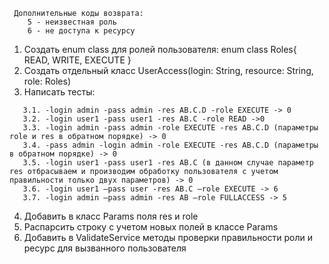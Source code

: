 ```
 Дополнительные коды возврата:
    5 - неизвестная роль
    6 - не доступа к ресурсу
```
1. Создать enum class для ролей пользователя:
enum class Roles{
READ, WRITE, EXECUTE
}
2. Создать отдельный класс UserAccess(login: String, resource: String, role: Roles)
3. Написать тесты:
 ```
    3.1. -login admin -pass admin -res AB.C.D -role EXECUTE -> 0
    3.2. -login user1 -pass user1 -res AB.C -role READ ->0
    3.3. -login admin -pass admin -role EXECUTE -res AB.C.D (параметры role и res в обратном порядке) -> 0
    3.4. -pass admin -login admin -role EXECUTE -res AB.C.D (параметры в обратном порядке) -> 0
    3.5. -login user1 -pass user1 -res AB.C (в данном случае параметр res отбрасываем и производим обработку пользователя с учетом правильности только двух параметров) -> 0
    3.6. -login user1 –pass user -res АВ.C –role EXECUTE -> 6
    3.7. -login admin –pass admin -res АВ –role FULLACCESS -> 5
```

4. Добавить в класс Params поля res и role
5. Распарсить строку с учетом новых полей в классе Params
6. Добавить в ValidateService методы проверки правильности роли и ресурс для вызванного пользователя
    